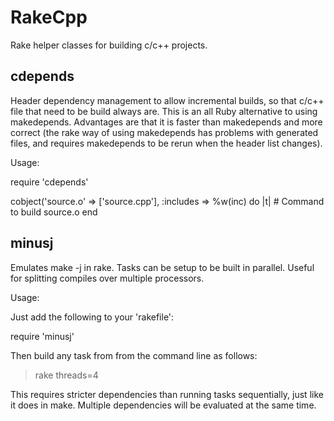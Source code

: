 RakeCpp
=======
Rake helper classes for building c/c++ projects.

cdepends
--------

Header dependency management to allow incremental builds, so that c/c++ file that need to be build always are.  This is an all Ruby alternative to using makedepends.  Advantages are that it is faster than makedepends and more correct (the rake way of using makedepends has problems with generated files, and requires makedepends to be rerun when the header list changes).

Usage:

  require 'cdepends'

  cobject('source.o' => ['source.cpp'],
          :includes => %w(inc) do |t|
    # Command to build source.o
  end

minusj
------

Emulates make -j in rake.  Tasks can be setup to be built in parallel.  Useful for splitting compiles over multiple processors.

Usage:

Just add the following to your 'rakefile':

  require 'minusj'

Then build any task from from the command line as follows:

  > rake threads=4

This requires stricter dependencies than running tasks sequentially, just like it does in make.  Multiple dependencies will be evaluated at the same time.

